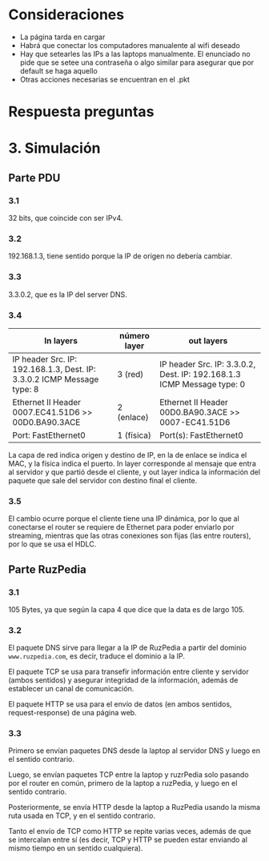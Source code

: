 # Consideraciones
* La página tarda en cargar
* Habrá que conectar los computadores manualente al wifi deseado
* Hay que setearles las IPs a las laptops manualmente. El enunciado no pide que se setee una contraseña o algo similar para asegurar que por default se haga aquello
* Otras acciones necesarias se encuentran en el .pkt


# Respuesta preguntas
# 3. Simulación
## Parte PDU
### 3.1
32 bits, que coincide con ser IPv4.

### 3.2
192.168.1.3, tiene sentido porque la IP de origen no debería cambiar.

### 3.3
3.3.0.2, que es la IP del server DNS.

### 3.4

| In layers | número layer | out layers |
|-----------|--------------|------------|
| IP header Src. IP: 192.168.1.3,  Dest. IP: 3.3.0.2 ICMP Message type: 8 | 3 (red) | IP header Src. IP: 3.3.0.2,  Dest. IP: 192.168.1.3 ICMP Message type: 0 |
| Ethernet II Header 0007.EC41.51D6 >> 00D0.BA90.3ACE | 2 (enlace) | Ethernet II Header 00D0.BA90.3ACE >> 0007-EC41.51D6 |
| Port: FastEthernet0 | 1 (física) | Port(s): FastEthernet0 |


La capa de red indica origen y destino de IP, en la de enlace se indica el MAC, y la física indica el puerto. In layer corresponde al mensaje que entra al servidor y que partió desde el cliente, y out layer indica la información del paquete que sale del servidor con destino final el cliente.

### 3.5
El cambio ocurre porque el cliente tiene una IP dinámica, por lo que al conectarse el router se requiere de Ethernet para poder enviarlo por streaming, mientras que las otras conexiones son fijas (las entre routers), por lo que se usa el HDLC.

## Parte RuzPedia
### 3.1
105 Bytes, ya que según la capa 4 que dice que la data es de largo 105.

### 3.2
El paquete DNS sirve para llegar a la IP de RuzPedia a partir del dominio ```www.ruzpedia.com```, es decir, traduce el dominio a la IP.

El paquete TCP se usa para transefir información entre cliente y servidor (ambos sentidos) y asegurar integridad de la información, además de establecer un canal de comunicación.

El paquete HTTP se usa para el envío de datos (en ambos sentidos, request-response) de una página web.

### 3.3
Primero se envían paquetes DNS desde la laptop al servidor DNS y luego en el sentido contrario.

Luego, se envían paquetes TCP entre la laptop y ruzrPedia solo pasando por el router en común, primero de la laptop a ruzPedia, y luego en el sentido contrario.

Posteriormente,  se envía HTTP desde la laptop a RuzPedia usando la misma ruta usada en TCP, y en el sentido contrario.

Tanto el envío de TCP como HTTP se repite varias veces, además de que se intercalan entre sí (es decir, TCP y HTTP se pueden estar enviando al mismo tiempo en un sentido cualquiera).


